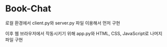 # Book-Chat

로컬 환경에서 client.py와 server.py 파일 이용해서 먼저 구현

이후 웹 브라우저에서 작동시키기 위해 app.py와 HTML, CSS, JavaScript로 나머지 파일 구현
